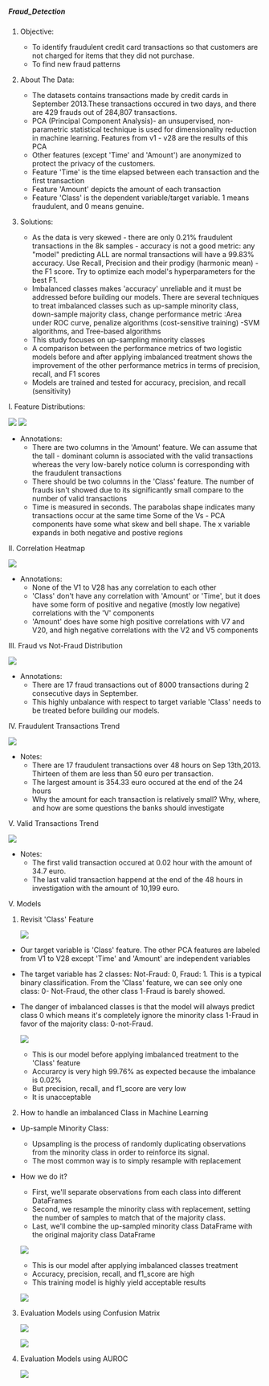 ##### Fraud_Detection
1. Objective:
    
    * To identify fraudulent credit card transactions so that customers are not charged for items that they did not purchase.
    * To find new fraud patterns

2. About The Data:
    
    * The datasets contains transactions made by credit cards in September 2013.These transactions occured in two days, and there are 429 frauds out of 284,807 transactions.
    * PCA (Principal Component Analysis)- an unsupervised, non-parametric statistical technique is used for dimensionality reduction in machine learning. Features from v1 - v28 are the results of this PCA
    * Other features (except 'Time' and 'Amount') are anonymized to protect the privacy of the customers.
    * Feature 'Time' is the time elapsed between each transaction and the first transaction
    * Feature 'Amount' depicts the amount of each transaction
    * Feature 'Class' is the dependent variable/target variable. 1 means fraudulent, and 0 means genuine.

3. Solutions:

    * As the data is very skewed - there are only 0.21% fraudulent transactions in the 8k samples - accuracy is not a good metric: any "model" predicting ALL are normal transactions will have a 99.83% accuracy.
Use Recall, Precision and their prodigy (harmonic mean) - the F1 score. Try to optimize each model's hyperparameters for the best F1.
    * Imbalanced classes makes 'accuracy' unreliable and it must be addressed before building our models. There are several techniques to treat imbalanced classes such as up-sample minority class, down-sample majority class, change performance metric :Area under ROC curve, penalize algorithms (cost-sensitive training) -SVM algorithms, and Tree-based algorithms
    * This study focuses on up-sampling minority classes
    * A comparison between the performance metrics of two logistic models before and after applying imbalanced treatment shows the improvement of the other performance metrics in terms of precision, recall, and F1 scores
    * Models are trained and tested for accuracy, precision, and recall (sensitivity) 

I. Feature Distributions:

![](images/histogram1.png)
![](images/histogram2.png)

* Annotations:
    * There are two columns in the 'Amount' feature. We can assume that the tall - dominant column is associated with the valid transactions whereas the very low-barely notice column is corresponding with the fraudulent transactions
    * There should be two columns in the 'Class' feature. The number of frauds isn't showed due to its significantly small compare to the number of valid transactions
    * Time is measured in seconds. The parabolas shape indicates many transactions occur at the same time
Some of the Vs - PCA components have some what skew and bell shape. The x variable expands in both negative and postive regions

II. Correlation Heatmap

![](images/heatmap.png)

* Annotations:
    * None of the V1 to V28 has any correlation to each other
    * 'Class' don't have any correlation with 'Amount' or 'Time', but it does have some form of positive and negative (mostly low negative) correlations with the 'V' components
    * 'Amount' does have some high positive correlations with V7 and V20, and high negative correlations with the V2 and V5 components

III. Fraud vs Not-Fraud Distribution

![](images/classDistribution.png)

* Annotations:
    * There are 17 fraud transactions out of 8000 transactions during 2 consecutive days in September.
    * This highly unbalance with respect to target variable 'Class' needs to be treated before building our models.
    
IV. Fraudulent Transactions Trend

![](images/fraudulentTrend.png)

* Notes:
    * There are 17 fraudulent transactions over 48 hours on Sep 13th,2013. Thirteen of them are less than 50 euro per transaction.
    * The largest amount is 354.33 euro occured at the end of the 24 hours
    * Why the amount for each transaction is relatively small? Why, where, and how are some questions the banks should investigate

V. Valid Transactions Trend

![](images/validTrend.png)

* Notes:
    * The first valid transaction occured at 0.02 hour with the amount of 34.7 euro. 
    * The last valid transaction happend at the end of the 48 hours in investigation with the amount of 10,199 euro.

V. Models

1. Revisit 'Class' Feature

    
    ![](images/classDistribution.png)


* Our target variable is 'Class' feature. The other PCA features are labeled from V1 to V28 except 'Time' and 'Amount' are independent variables
* The target variable has 2 classes: Not-Fraud: 0, Fraud: 1. This is a typical binary classification.
From the 'Class' feature, we can see only one class: 0- Not-Fraud, the other class 1-Fraud is barely showed. 
* The danger of imbalanced classes is that the model will always predict class 0 which means it's completely ignore the minority class 1-Fraud in favor of the majority class: 0-not-Fraud.


    ![](images/Model_withoutTreatmen.png)
    
    * This is our model before applying imbalanced treatment to the 'Class' feature
    * Accurarcy is very high 99.76% as expected because the imbalance is 0.02%
    * But precision, recall, and f1_score are very low
    * It is unacceptable 

2. How to handle an imbalanced Class in Machine Learning
   
* Up-sample Minority Class:
    
    * Upsampling is the process of randomly duplicating observations from the minority class in order to reinforce its signal.
    * The most common way is to simply resample with replacement
    
* How we do it?
    
    * First, we'll separate observations from each class into different DataFrames
    * Second, we resample the minority class with replacement, setting the number of samples to match that of the majority class.
    * Last, we'll combine the up-sampled minority class DataFrame with the original majority class DataFrame
    
    ![](images/ModelAfterTreatment.png)
    
    * This is our model after applying imbalanced classes treatment
    * Accuracy, precision, recall, and f1_score are high
    * This training model is highly yield acceptable results
    
    ![](images/TestModel.png)
    
3. Evaluation Models using Confusion Matrix
 
     ![](images/ConfusionMatrix.png)
     
     ![](images/EvaluationMetrics.png)
     
4. Evaluation Models using AUROC

    ![](images/AUROC.png)
     
     

